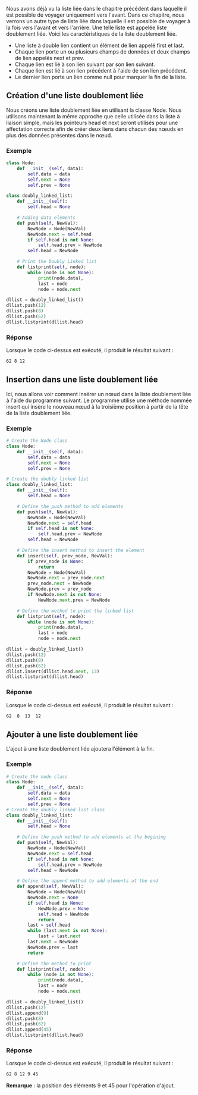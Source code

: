 Nous avons déjà vu la liste liée dans le chapitre précédent dans laquelle il est possible de voyager uniquement vers l'avant. Dans ce chapitre, nous verrons un autre type de liste liée dans laquelle il est possible de voyager à la fois vers l'avant et vers l'arrière. Une telle liste est appelée liste doublement liée. Voici les caractéristiques de la liste doublement liée.

- Une liste à double lien contient un élément de lien appelé first et last.
- Chaque lien porte un ou plusieurs champs de données et deux champs de lien appelés next et prev.
- Chaque lien est lié à son lien suivant par son lien suivant.
- Chaque lien est lié à son lien précédent à l'aide de son lien précédent.
- Le dernier lien porte un lien comme null pour marquer la fin de la liste.

## Création d'une liste doublement liée

Nous créons une liste doublement liée en utilisant la classe Node. Nous utilisons maintenant la même approche que celle utilisée dans la liste à liaison simple, mais les pointeurs head et next seront utilisés pour une affectation correcte afin de créer deux liens dans chacun des nœuds en plus des données présentes dans le nœud.

### Exemple

```python
class Node:
    def __init__(self, data):
        self.data = data
        self.next = None
        self.prev = None

class doubly_linked_list:
    def __init__(self):
        self.head = None

    # Adding data elements		
    def push(self, NewVal):
        NewNode = Node(NewVal)
        NewNode.next = self.head
        if self.head is not None:
            self.head.prev = NewNode
        self.head = NewNode

    # Print the Doubly Linked list		
    def listprint(self, node):
        while (node is not None):
            print(node.data),
            last = node
            node = node.next

dllist = doubly_linked_list()
dllist.push(12)
dllist.push(8)
dllist.push(62)
dllist.listprint(dllist.head)
```

### Réponse

Lorsque le code ci-dessus est exécuté, il produit le résultat suivant :

```bash
62 8 12
```

## Insertion dans une liste doublement liée

Ici, nous allons voir comment insérer un nœud dans la liste doublement liée à l'aide du programme suivant. Le programme utilise une méthode nommée insert qui insère le nouveau nœud à la troisième position à partir de la tête de la liste doublement liée.

### Exemple

```python
# Create the Node class
class Node:
    def __init__(self, data):
        self.data = data
        self.next = None
        self.prev = None

# Create the doubly linked list
class doubly_linked_list:
    def __init__(self):
        self.head = None

    # Define the push method to add elements		
    def push(self, NewVal):
        NewNode = Node(NewVal)
        NewNode.next = self.head
        if self.head is not None:
            self.head.prev = NewNode
        self.head = NewNode

    # Define the insert method to insert the element		
    def insert(self, prev_node, NewVal):
        if prev_node is None:
            return
        NewNode = Node(NewVal)
        NewNode.next = prev_node.next
        prev_node.next = NewNode
        NewNode.prev = prev_node
        if NewNode.next is not None:
            NewNode.next.prev = NewNode

    # Define the method to print the linked list 
    def listprint(self, node):
        while (node is not None):
            print(node.data),
            last = node
            node = node.next

dllist = doubly_linked_list()
dllist.push(12)
dllist.push(8)
dllist.push(62)
dllist.insert(dllist.head.next, 13)
dllist.listprint(dllist.head)
```

### Réponse

Lorsque le code ci-dessus est exécuté, il produit le résultat suivant :

```bash
62  8  13  12
```

## Ajouter à une liste doublement liée

L'ajout à une liste doublement liée ajoutera l'élément à la fin.

### Exemple

```python
# Create the node class
class Node:
    def __init__(self, data):
        self.data = data
        self.next = None
        self.prev = None
# Create the doubly linked list class
class doubly_linked_list:
    def __init__(self):
        self.head = None

    # Define the push method to add elements at the begining
    def push(self, NewVal):
        NewNode = Node(NewVal)
        NewNode.next = self.head
        if self.head is not None:
            self.head.prev = NewNode
        self.head = NewNode

    # Define the append method to add elements at the end
    def append(self, NewVal):
        NewNode = Node(NewVal)
        NewNode.next = None
        if self.head is None:
            NewNode.prev = None
            self.head = NewNode
            return
        last = self.head
        while (last.next is not None):
            last = last.next
        last.next = NewNode
        NewNode.prev = last
        return

    # Define the method to print
    def listprint(self, node):
        while (node is not None):
            print(node.data),
            last = node
            node = node.next

dllist = doubly_linked_list()
dllist.push(12)
dllist.append(9)
dllist.push(8)
dllist.push(62)
dllist.append(45)
dllist.listprint(dllist.head)
```

### Réponse

Lorsque le code ci-dessus est exécuté, il produit le résultat suivant :

```bash
62 8 12 9 45
```

__Remarque__ : la position des éléments 9 et 45 pour l'opération d'ajout.